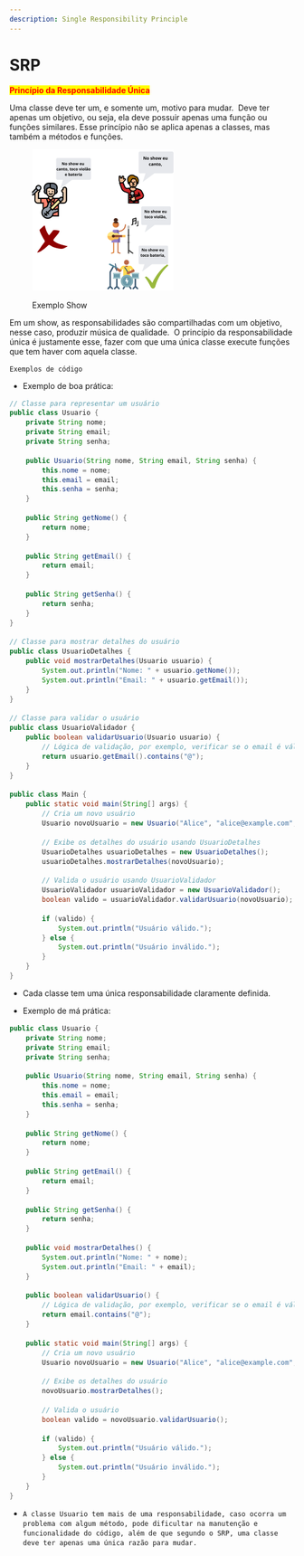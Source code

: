 ```yaml
---
description: Single Responsibility Principle ​
---
```


# SRP

<mark style="color:red;">**Princípio da Responsabilidade Única ​**</mark>



Uma classe deve ter um, e somente um, motivo para mudar. ​ Deve ter apenas um objetivo, ou seja, ela deve possuir apenas uma função ou funções similares. Esse princípio não se aplica apenas a classes, mas também a métodos e funções. ​



<figure><img src=".gitbook/assets/pasted image 0.png" alt="" width="250"><figcaption><p>Exemplo Show</p></figcaption></figure>



Em um show, as responsabilidades são compartilhadas com um objetivo, nesse caso, produzir música de qualidade. ​ O princípio da responsabilidade única é justamente esse, fazer com que uma única classe execute funções que tem haver com aquela classe.



```
Exemplos de código
```

* Exemplo de boa prática:

```java
// Classe para representar um usuário
public class Usuario {
    private String nome;
    private String email;
    private String senha;

    public Usuario(String nome, String email, String senha) {
        this.nome = nome;
        this.email = email;
        this.senha = senha;
    }

    public String getNome() {
        return nome;
    }

    public String getEmail() {
        return email;
    }

    public String getSenha() {
        return senha;
    }
}

// Classe para mostrar detalhes do usuário
public class UsuarioDetalhes {
    public void mostrarDetalhes(Usuario usuario) {
        System.out.println("Nome: " + usuario.getNome());
        System.out.println("Email: " + usuario.getEmail());
    }
}

// Classe para validar o usuário
public class UsuarioValidador {
    public boolean validarUsuario(Usuario usuario) {
        // Lógica de validação, por exemplo, verificar se o email é válido
        return usuario.getEmail().contains("@");
    }
}

public class Main {
    public static void main(String[] args) {
        // Cria um novo usuário
        Usuario novoUsuario = new Usuario("Alice", "alice@example.com", "senha123");

        // Exibe os detalhes do usuário usando UsuarioDetalhes
        UsuarioDetalhes usuarioDetalhes = new UsuarioDetalhes();
        usuarioDetalhes.mostrarDetalhes(novoUsuario);

        // Valida o usuário usando UsuarioValidador
        UsuarioValidador usuarioValidador = new UsuarioValidador();
        boolean valido = usuarioValidador.validarUsuario(novoUsuario);

        if (valido) {
            System.out.println("Usuário válido.");
        } else {
            System.out.println("Usuário inválido.");
        }
    }
}

```

* Cada classe tem uma única responsabilidade claramente definida.



* Exemplo de má prática:

```java
public class Usuario {
    private String nome;
    private String email;
    private String senha;

    public Usuario(String nome, String email, String senha) {
        this.nome = nome;
        this.email = email;
        this.senha = senha;
    }

    public String getNome() {
        return nome;
    }

    public String getEmail() {
        return email;
    }

    public String getSenha() {
        return senha;
    }

    public void mostrarDetalhes() {
        System.out.println("Nome: " + nome);
        System.out.println("Email: " + email);
    }

    public boolean validarUsuario() {
        // Lógica de validação, por exemplo, verificar se o email é válido
        return email.contains("@");
    }

    public static void main(String[] args) {
        // Cria um novo usuário
        Usuario novoUsuario = new Usuario("Alice", "alice@example.com", "senha123");

        // Exibe os detalhes do usuário
        novoUsuario.mostrarDetalhes();

        // Valida o usuário
        boolean valido = novoUsuario.validarUsuario();

        if (valido) {
            System.out.println("Usuário válido.");
        } else {
            System.out.println("Usuário inválido.");
        }
    }
}

```

* `A classe Usuario tem mais de uma responsabilidade, caso ocorra um problema com algum método, pode dificultar na manutenção e funcionalidade do código, além de que segundo o SRP, uma classe deve ter apenas uma única razão para mudar.`
